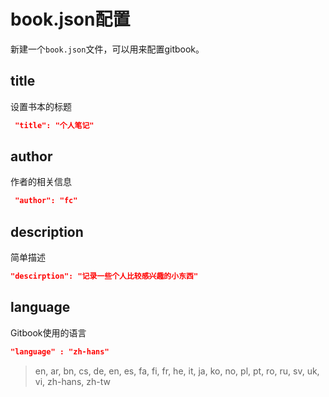 # book.json配置

新建一个`book.json`文件，可以用来配置gitbook。

## title 

设置书本的标题

```JSON
 "title": "个人笔记"
```

## author

作者的相关信息

```JSON
 "author": "fc"
```

## description

简单描述

```JSON
"descirption": "记录一些个人比较感兴趣的小东西"
```

## language

Gitbook使用的语言

```JSON
"language" : "zh-hans"
```
> en, ar, bn, cs, de, en, es, fa, fi, fr, he, it, ja, ko, no, pl, pt, ro, ru, sv, uk, vi, zh-hans, zh-tw